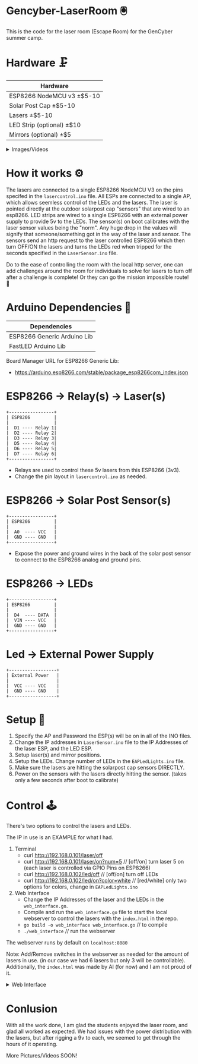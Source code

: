 # Gencyber-LaserRoom 🖲️
This is the code for the laser room (Escape Room) for the GenCyber summer camp. 

# Hardware 🗜️
| Hardware                       |
|--------------------------------|
| ESP8266 NodeMCU v3   ±$5-10    |
| Solar Post Cap       ±$5-10    |
| Lasers               ±$5-10    |
| LED Strip (optional) ±$10      |
| Mirrors (optional)   ±$5       |

<details>
  <summary>Images/Videos</summary>

  ## Test Run (Without Mirrors)
  ![TestRUN](https://github.com/CharlesTheGreat77/Gencyber-LaserRoom/assets/27988707/44d92907-4415-4edd-910d-ad1e5359191b)

  ## Laser and Sensor(s)
  ![LaserSensor](https://github.com/CharlesTheGreat77/Gencyber-LaserRoom/assets/27988707/703044cb-060e-4b8a-bc64-a07f98c1bcb5)

  ## Relay(s)
  ![Relay](https://github.com/CharlesTheGreat77/Gencyber-LaserRoom/assets/27988707/2648bcdc-ac58-4274-9618-2df230cf8dfc)

  ## Laser Doorway
  ![LaserWall](https://github.com/CharlesTheGreat77/Gencyber-LaserRoom/assets/27988707/bc658bbf-aabf-45f0-aaf9-04699a408a1e)

  ## Laser Mid-room
  ![Midroom](https://github.com/CharlesTheGreat77/Gencyber-LaserRoom/assets/27988707/2a15e189-317d-43b5-9b83-9d7d293f8cfa)

  ## Starting Path
  ![Start](https://github.com/CharlesTheGreat77/Gencyber-LaserRoom/assets/27988707/60d7cfba-36bb-43d4-a94c-ab23dfd324fe)


</details>

# How it works ⚙️
The lasers are connected to a single ESP8266 NodeMCU V3 on the pins specifed in the ```lasercontrol.ino``` file. All ESPs are connected to a single AP, which allows seemless control of the LEDs and the lasers. The laser is pointed directly at the outdoor solarpost cap "sensors" that are wired to an esp8266. LED strips are wired to a single ESP8266 with an external power supply to provide 5v to the LEDs. The sensor(s) on boot calibrates with the laser sensor values being the "norm". Any huge drop in the values will signify that someone/something got in the way of the laser and sensor. The sensors send an http request to the laser controlled ESP8266 which then turn OFF/ON the lasers and turns the LEDs red when tripped for the seconds specified in the ```LaserSensor.ino``` file. 

Do to the ease of controlling the room with the local http server, one can add challenges around the room for individuals to solve for lasers to turn off after a challenge is complete! Or they can go the mission impossible route! 🤯

# Arduino Dependencies 📝
| Dependencies                   |
|--------------------------------|
| ESP8266 Generic Arduino Lib    |
| FastLED Arduino Lib            |

Board Manager URL for ESP8266 Generic Lib:
- https://arduino.esp8266.com/stable/package_esp8266com_index.json


# ESP8266 -> Relay(s) -> Laser(s)
```
+-----------------+
| ESP8266         |
|                 |
|  D1 ---- Relay 1|
|  D2 ---- Relay 2|
|  D3 ---- Relay 3|
|  D5 ---- Relay 4|
|  D6 ---- Relay 5|
|  D7 ---- Relay 6|
+-----------------+
```
- Relays are used to control these 5v lasers from this ESP8266 (3v3).
- Change the pin layout in ```lasercontrol.ino``` as needed.

# ESP8266 -> Solar Post Sensor(s)
```
+-----------------+
| ESP8266         |
|                 |
|  A0  ---- VCC   |
|  GND ---- GND   |
+-----------------+
```
- Expose the power and ground wires in the back of the solar post sensor to connect to the ESP8266 analog and ground pins.

# ESP8266 -> LEDs
```
+-----------------+
| ESP8266         |
|                 |
|  D4  ---- DATA  |
|  VIN ---- VCC   |
|  GND ---- GND   |
+-----------------+
```
# Led -> External Power Supply
```
+------------------+
| External Power   |
|                  |
|  VCC ---- VCC    |
|  GND ---- GND    |
+------------------+
```

# Setup 🔨
1. Specify the AP and Password the ESP(s) will be on in all of the INO files.
2. Change the IP addresses in ```LaserSensor.ino``` file to the IP Addresses of the laser ESP, and the LED ESP.
3. Setup laser(s) and mirror positions.
4. Setup the LEDs. Change number of LEDs in the ```EAPLedLights.ino``` file.
5. Make sure the lasers are hitting the solarpost cap sensors DIRECTLY.
6. Power on the sensors with the lasers directly hitting the sensor. (takes only a few seconds after boot to calibrate)

# Control 🕹️
There's two options to control the lasers and LEDs.

The IP in use is an EXAMPLE for what I had. 
1. Terminal
   - curl http://192.168.0.101/laser/off
   - curl http://192.168.0.101/laser/on?num=5 // [off/on] turn laser 5 on (each laser is controlled via GPIO Pins on ESP8266)
   - curl http://192.168.0.102/led/off // [off/on] turn off LEDs
   - curl http://192.168.0.102/led/on?color=white // [red/white] only two options for colors, change in ```EAPLedLights.ino```
2. Web Interface
   - Change the IP Addresses of the laser and the LEDs in the ```web_interface.go```.
   - Compile and run the ```web_interface.go``` file to start the local webserver to control the lasers with the ```index.html``` in the repo.
   - ```go build -o web_interface web_interface.go``` // to compile
   - ```./web_interface``` // run the webserver
  
The webserver runs by default on ```localhost:8080```

Note: Add/Remove switches in the webserver as needed for the amount of lasers in use. (in our case we had 6 lasers but only 3 will be controllable). Additionally, the ```index.html``` was made by AI (for now) and I am not proud of it. 
  

<details>
  <summary>Web Interface</summary>
<img width="1059" src="https://github.com/CharlesTheGreat77/Gencyber-LaserRoom/assets/27988707/0fc6030c-87e9-466b-acca-274cb7b91642">

</details>

# Conlusion
With all the work done, I am glad the students enjoyed the laser room, and glad all worked as expected. We had issues with the power distribution with the lasers, but after rigging a 9v to each, we seemed to get through the hours of it operating.

More Pictures/Videos SOON!
